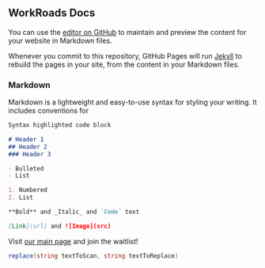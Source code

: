 ## WorkRoads Docs

You can use the [editor on GitHub](https://github.com/Ingeniu/workroads-docs/edit/gh-pages/index.md) to maintain and preview the content for your website in Markdown files.

Whenever you commit to this repository, GitHub Pages will run [Jekyll](https://jekyllrb.com/) to rebuild the pages in your site, from the content in your Markdown files.

### Markdown

Markdown is a lightweight and easy-to-use syntax for styling your writing. It includes conventions for

```markdown
Syntax highlighted code block

# Header 1
## Header 2
### Header 3

- Bulleted
- List

1. Numbered
2. List

**Bold** and _Italic_ and `Code` text

[Link](url) and ![Image](src)
```

Visit [our main page](https://www.workroads.com/) and join the waitlist!

```csharp
replace(string textToScan, string textToReplace)
```
